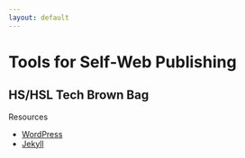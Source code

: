 ```yaml
---
layout: default
---
```


# Tools for Self-Web Publishing

## HS/HSL Tech Brown Bag

Resources
- [WordPress](http://wordpress.org)
- [Jekyll](http://jekyllrb.com)
